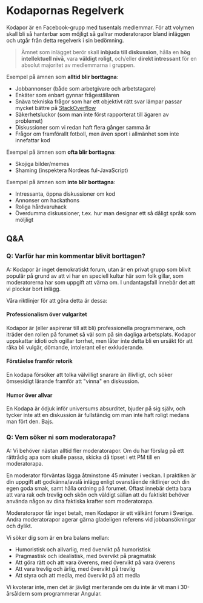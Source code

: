 # Kodapornas Regelverk

Kodapor är en Facebook-grupp med tusentals medlemmar. För att volymen skall bli så hanterbar som möjligt så gallrar moderatorapor bland inläggen och utgår från detta regelverk i sin bedömning.

> Ämnet som inlägget berör skall **inbjuda till diskussion**, hålla en **hög intellektuell nivå**, vara **väldigt roligt**, och/eller **direkt intressant** för en absolut majoritet av medlemmarna i gruppen.

Exempel på ämnen som <span class="text-never-allowed">**alltid blir borttagna**</span>:
- Jobbannonser (både som arbetgivare och arbetstagare)
- Enkäter som enbart gynnar frågeställaren
- Snäva tekniska frågor som har ett objektivt rätt svar lämpar passar mycket bättre på [StackOverflow](https://stackoverflow.com/)
- Säkerhetsluckor (som man inte först rapporterat till ägaren av problemet)
- Diskussioner som vi redan haft flera gånger samma år
- Frågor om framförallt fotboll, men även sport i allmänhet som inte innefattar kod

Exempel på ämnen som <span class="text-sometimes-allowed">**ofta blir borttagna**</span>:
- Skojiga bilder/memes
- Shaming (inspektera Nordeas ful-JavaScript)

Exempel på ämnen som <span class="text-always-allowed">**inte blir borttagna**</span>:
- Intressanta, öppna diskussioner om kod
- Annonser om hackathons
- Roliga hårdvaruhack
- Överdumma diskussioner, t.ex. hur man designar ett så dåligt språk som möljligt

## Q&A

### Q: Varför har min kommentar blivit borttagen?

A: Kodapor är inget demokratiskt forum, utan är en privat grupp som blivit populär på grund av att vi har en speciell kultur här som folk gillar, som moderatorerna har som uppgift att värna om. I undantagsfall innebär det att vi plockar bort inlägg.

Våra riktlinjer för att göra detta är dessa:

#### Professionalism över vulgaritet
Kodapor är (eller aspirerar till att bli) professionella programmerare, och iträder den rollen på forumet så väl som på sin dagliga arbetsplats. Kodapor uppskattar idioti och ogillar torrhet, men låter inte detta bli en ursäkt för att råka bli vulgär, dömande, intolerant eller exkluderande.

#### Förståelse framför retorik
En kodapa försöker att tolka välvilligt snarare än illivlligt, och söker ömsesidigt lärande framför att "vinna" en diskussion.

#### Humor över allvar
En Kodapa är ödjuk inför universums absurditet, bjuder på sig själv, och tycker inte att en diskussion är fullständig om man inte haft roligt medans man fört den. Bajs.

### Q: Vem söker ni som moderatorapa?

A: Vi behöver nästan alltid fler moderatorapor. Om du har förslag på ett rättrådig apa som skulle passa, skicka då tipset i ett PM till en moderatorapa.

En moderator förväntas lägga åtminstone 45 minuter i veckan. I praktiken är din uppgift att godkänna/avslå inlägg enligt ovanstående riktlinjer och din egen goda smak, samt hålla ordning på forumet. Oftast innebär detta bara att vara rak och trevlig och skön och väldigt sällan att du faktiskt behöver använda någon av dina faktiska krafter som moderatorapa.

Moderatorapor får inget betalt, men Kodapor är ett välkänt forum i Sverige. Andra moderatorapor agerar gärna gladeligen referens vid jobbansökningar och dylikt.

Vi söker dig som är en bra balans mellan:
- Humoristisk och allvarlig, med övervikt på humoristisk
- Pragmastisk och idealistisk, med övervikt på pragmatisk
- Att göra rätt och att vara överens, med övervikt på vara överens
- Att vara trevlig och ärlig, med övervikt på trevlig
- Att styra och att medla, med övervikt på att medla

Vi kvoterar inte, men det är jävligt meriterande om du inte är vit man i 30-årsåldern som programmerar Angular.